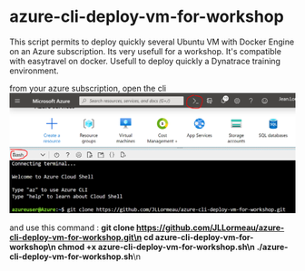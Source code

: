 # azure-cli-deploy-vm-for-workshop
This script permits to deploy quickly several Ubuntu VM with Docker Engine on an Azure subscription. Its very usefull for a workshop. It's compatible with easytravel on docker. Usefull to deploy quickly a Dynatrace training environment.

from your azure subscription, open the cli
![azurecli](azurecli.png)

and use this command : 
**git clone https://github.com/JLLormeau/azure-cli-deploy-vm-for-workshop.git\n
cd azure-cli-deploy-vm-for-workshop\n
chmod +x azure-cli-deploy-vm-for-workshop.sh\n
./azure-cli-deploy-vm-for-workshop.sh**\n

